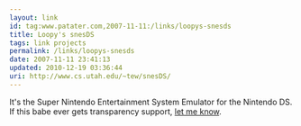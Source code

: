 ```yaml
---
layout: link
id: tag:www.patater.com,2007-11-11:/links/loopys-snesds
title: Loopy's snesDS
tags: link projects
permalink: /links/loopys-snesds
date: 2007-11-11 23:41:13
updated: 2010-12-19 03:36:44
uri: http://www.cs.utah.edu/~tew/snesDS/
---
```

It's the Super Nintendo Entertainment System Emulator for the Nintendo DS. If
this babe ever gets transparency support, <a href="/contact">let me know</a>.
